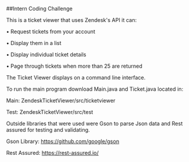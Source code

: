 ##Intern Coding Challenge 

This is a ticket viewer that uses Zendesk's API it can:

• Request tickets from your account	 </br>	

• Display them in a list </br>

• Display individual ticket details </br>

• Page through tickets when more than 25 are returned</br>




The Ticket Viewer displays on a command line interface.

To run the main program download Main.java and Ticket.java located in:

Main: ZendeskTicketViewer/src/ticketviewer

Test: ZendeskTicketViewer/src/test

Outside libraries that were used were Gson to parse Json data and Rest assured for testing and validating.

Gson Library:
https://github.com/google/gson

Rest Assured:
https://rest-assured.io/
